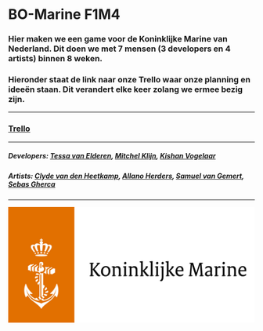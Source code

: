 # BO-Marine F1M4

### Hier maken we een game voor de Koninklijke Marine van Nederland. Dit doen we met 7 mensen (3 developers en 4 artists) binnen 8 weken.

### Hieronder staat de link naar onze Trello waar onze planning en ideeën staan. Dit verandert elke keer zolang we ermee bezig zijn.

---

### [Trello](https://trello.com/b/u142S48r/bo-marine-planning)

---

##### Developers: [Tessa van Elderen](https://github.com/TessavanElderen), [Mitchel Klijn](https://github.com/Mitchel2004), [Kishan Vogelaar](https://github.com/kishanfowler)
##### Artists: [Clyde van den Heetkamp](), [Allano Herders](), [Samuel van Gemert](), [Sebas Gherca]()

---

<p align="right" style="height: 100px;">
    <img src="https://github.com/TessavanElderen/BO-Marine/blob/main/images/Logo_Koninklijke_Marine.jpg?raw=true" alt="Het logo van de Koninklijke Marine Nederland"/>
</p>